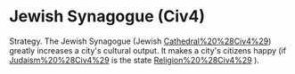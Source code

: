 # Jewish Synagogue (Civ4)

Strategy.
The Jewish Synagogue (Jewish [Cathedral%20%28Civ4%29](Cathedral)) greatly increases a city's cultural output. It makes a city's citizens happy (if [Judaism%20%28Civ4%29](Judaism) is the state [Religion%20%28Civ4%29](religion) ).